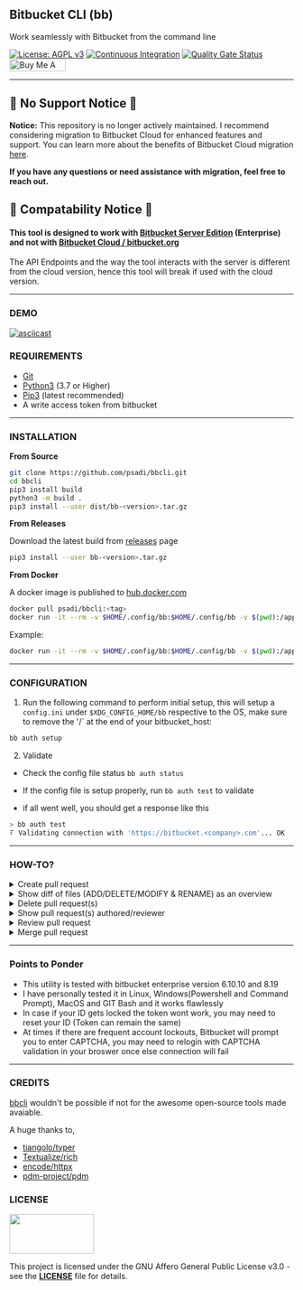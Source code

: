 ## Bitbucket CLI (bb)

Work seamlessly with Bitbucket from the command line

[![License: AGPL v3](https://img.shields.io/badge/License-AGPL%20v3-blue.svg)](https://www.gnu.org/licenses/agpl-3.0)
[![Continuous Integration](https://github.com/psadi/bbcli/actions/workflows/ci.yml/badge.svg)](https://github.com/psadi/bbcli/actions/workflows/ci.yml)
[![Quality Gate Status](https://sonarcloud.io/api/project_badges/measure?project=psadi_bbcli&metric=alert_status)](https://sonarcloud.io/summary/new_code?id=psadi_bbcli)
<a href="https://www.buymeacoffee.com/addy3494" target="_blank"><img src="https://www.buymeacoffee.com/assets/img/custom_images/orange_img.png" alt="Buy Me A Coffee" style="height: 22px !important;width: 100px !important;" ></a>

---

## 🚨 No Support Notice 🚨

**Notice:** This repository is no longer actively maintained. I recommend considering migration to Bitbucket Cloud for enhanced features and support. You can learn more about the benefits of Bitbucket Cloud migration [here](https://bitbucket.org/blog/cloud-migration-benefits).

**If you have any questions or need assistance with migration, feel free to reach out.**

## 🚨 Compatability Notice 🚨

#### **This tool is designed to work with [Bitbucket Server Edition](https://www.atlassian.com/enterprise/data-center/bitbucket) (Enterprise) and not with [Bitbucket Cloud / bitbucket.org](https://bitbucket.org/)**

The API Endpoints and the way the tool interacts with the server is different from the cloud version, hence this tool will break if used with the cloud version.

---

### DEMO

[![asciicast](https://asciinema.org/a/DzNfEhcqhLNjHUMVcTP11lnrw.svg)](https://asciinema.org/a/DzNfEhcqhLNjHUMVcTP11lnrw)

### REQUIREMENTS

- [Git](https://git-scm.com/downloads)
- [Python3](https://www.python.org/downloads/) (3.7 or Higher)
- [Pip3](https://pypi.org/project/pip/) (latest recommended)
- A write access token from bitbucket

---

### INSTALLATION

<b>From Source</b>

```sh
git clone https://github.com/psadi/bbcli.git
cd bbcli
pip3 install build
python3 -m build .
pip3 install --user dist/bb-<version>.tar.gz
```

<b>From Releases</b>

Download the latest build from [releases](https://github.com/psadi/bbcli/releases) page

```sh
pip3 install --user bb-<version>.tar.gz
```

<b>From Docker</b>

A docker image is published to [hub.docker.com](https://hub.docker.com/r/psadi/bbcli)

```sh
docker pull psadi/bbcli:<tag>
docker run -it --rm -v $HOME/.config/bb:$HOME/.config/bb -v $(pwd):/app/. --network host psadi/bbcli [OPTIONS] COMMAND [ARGS]
```

Example:

```sh
docker run -it --rm -v $HOME/.config/bb:$HOME/.config/bb -v $(pwd):/app/. --network host psadi/bbcli pr create --target master
```

---

### CONFIGURATION

1. Run the following command to perform initial setup, this will setup a `config.ini` under `$XDG_CONFIG_HOME/bb` respective to the OS, make sure to remove the '/` at the end of your bitbucket_host:

```sh
bb auth setup
```

2. Validate

- Check the config file status `bb auth status`

- If the config file is setup properly, run `bb auth test` to validate

- if all went well, you should get a response like this

```sh
> bb auth test
⠏ Validating connection with 'https://bitbucket.<company>.com'... OK
```

---

### HOW-TO?

<details>
  <summary>Create pull request</summary>

| Command                              | Action                                         |
| ------------------------------------ | ---------------------------------------------- |
| `bb pr create --target master`       | creates pull request and asks for confirmation |
| `bb pr create --target master --yes` | creates pull request without prompt            |

</details>

<details>
  <summary>Show diff of files (ADD/DELETE/MODIFY & RENAME) as an overview</summary>

| Command                                     | Action                                                                  |
| ------------------------------------------- | ----------------------------------------------------------------------- |
| `bb pr create --target master --yes --diff` | creates pull request without prompt and shows diff from the PR raised   |
| `bb pr delete --id 1 --yes --diff`          | deletes pull request without prompt and shows diff befoew PR is deleted |
| `bb pr diff --id 1`                         | shows diff for the given pull request id                                |

</details>

<details>
  <summary>Delete pull request(s)</summary>

| Command                     | Action                                                         |
| --------------------------- | -------------------------------------------------------------- |
| `bb pr delete --id 1`       | deletes the given pull request number with confirmation prompt |
| `bb pr delete --id 1 --yes` | deletes the given pull request number without prompt           |
| `bb pr delete --id 1,2,3`   | deletes multiple pull requests                                 |

</details>

<details>
  <summary>Show pull request(s) authored/reviewer</summary>

| Command                       | Action                                                           |
| ----------------------------- | ---------------------------------------------------------------- |
| `bb pr list`                  | show pull requests in current repository [Default]               |
| `bb pr list --author`         | show pull requests authored in current repository                |
| `bb pr list --author --all`   | show pull requests authored in all repositories                  |
| `bb pr list --reviewer`       | show pull requests that you are a reviewer in current repository |
| `bb pr list --reviewer --all` | show pull requests that you are a reviewer in all repositories   |

</details>

<details>
  <summary>Review pull request</summary>

| Command                                   | Action                                                                                             |
| ----------------------------------------- | -------------------------------------------------------------------------------------------------- |
| `bb pr review --id 1 --action approve`    | marks the pull request as <span style="background-color:#00875a;color:white">**APPROVED**</span>   |
| `bb pr review --id 1 --action unapprove`  | marks the pull request as <span style="background-color:#de350b;color:white">**UNAPPROVED**</span> |
| `bb pr review --id 1 --action needs_work` | marks the pull request as <span style="background-color:#ffab00;color:white">**NEEDS WORK**</span> |

</details>

<details>
  <summary>Merge pull request</summary>

| Command                                     | Action                                                                                 |
| ------------------------------------------- | -------------------------------------------------------------------------------------- |
| `bb pr merge --id 1`                        | Validates pull request merge conditions and prompts for merge                          |
| `bb pr merge --id 1 --rebase`               | adds optional rebase [Default: False]                                                  |
| `bb pr merge --id 1 --delete-source-branch` | deletes source branch after merge, [Default: False], If false will prompt for deletion |

</details>

---

### Points to Ponder

- This utility is tested with bitbucket enterprise version 6.10.10 and 8.19
- I have personally tested it in Linux, Windows(Powershell and Command Prompt), MacOS and GIT Bash and it works flawlessly
- In case if your ID gets locked the token wont work, you may need to reset your ID (Token can remain the same)
- At times if there are frequent account lockouts, Bitbucket will prompt you to enter CAPTCHA, you may need to relogin with CAPTCHA validation in your broswer once else connection will fail

---

### CREDITS

[bbcli](https://github.com/psadi/bbcli) wouldn't be possible if not for the awesome open-source tools made avaiable.

A huge thanks to,

- [tiangolo/typer](https://github.com/tiangolo/typer)
- [Textualize/rich](https://github.com/Textualize/rich)
- [encode/httpx](https://github.com/encode/httpx)
- [pdm-project/pdm](https://github.com/pdm-project/pdm)

### LICENSE

<img src="https://upload.wikimedia.org/wikipedia/commons/0/06/AGPLv3_Logo.svg" width="150" height="70" />

This project is licensed under the GNU Affero General Public License v3.0 - see the [**LICENSE**](LICENSE) file for details.
